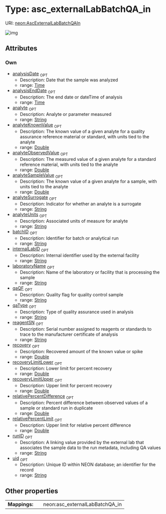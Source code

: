 
# Type: asc_externalLabBatchQA_in




URI: [neon:AscExternalLabBatchQAIn](https://data.neonscience.org/AscExternalLabBatchQAIn)


![img](http://yuml.me/diagram/nofunky;dir:TB/class/[AscExternalLabBatchQAIn&#124;uid:string%20%3F;laboratoryName:string%20%3F;internalLabID:string%20%3F;analyte:string%20%3F;analyteUnits:string%20%3F;analysisDate:time%20%3F;analysisEndDate:time%20%3F;batchID:string%20%3F;analyteKnownValue:double%20%3F;runID:string%20%3F;qaType:string%20%3F;analyteObservedValue:double%20%3F;analyteSampleValue:double%20%3F;analyteSurrogate:string%20%3F;qaQF:string%20%3F;reagentSN:string%20%3F;recovery:double%20%3F;recoveryLimitLower:double%20%3F;recoveryLimitUpper:double%20%3F;relativePercentDifference:double%20%3F;relativePercentLimit:double%20%3F])

## Attributes


### Own

 * [analysisDate](analysisDate.md)  <sub>OPT</sub>
    * Description: Date that the sample was analyzed
    * range: [Time](types/Time.md)
 * [analysisEndDate](analysisEndDate.md)  <sub>OPT</sub>
    * Description: The end date or dateTime of analysis
    * range: [Time](types/Time.md)
 * [analyte](analyte.md)  <sub>OPT</sub>
    * Description: Analyte or parameter measured
    * range: [String](types/String.md)
 * [analyteKnownValue](analyteKnownValue.md)  <sub>OPT</sub>
    * Description: The known value of a given analyte for a quality assurance reference material or standard, with units tied to the analyte
    * range: [Double](types/Double.md)
 * [analyteObservedValue](analyteObservedValue.md)  <sub>OPT</sub>
    * Description: The measured value of a given analyte for a standard reference material, with units tied to the analyte
    * range: [Double](types/Double.md)
 * [analyteSampleValue](analyteSampleValue.md)  <sub>OPT</sub>
    * Description: The known value of a given analyte for a sample, with units tied to the analyte
    * range: [Double](types/Double.md)
 * [analyteSurrogate](analyteSurrogate.md)  <sub>OPT</sub>
    * Description: Indicator for whether an analyte is a surrogate
    * range: [String](types/String.md)
 * [analyteUnits](analyteUnits.md)  <sub>OPT</sub>
    * Description: Associated units of measure for analyte
    * range: [String](types/String.md)
 * [batchID](batchID.md)  <sub>OPT</sub>
    * Description: Identifier for batch or analytical run
    * range: [String](types/String.md)
 * [internalLabID](internalLabID.md)  <sub>OPT</sub>
    * Description: Internal identifier used by the external facility
    * range: [String](types/String.md)
 * [laboratoryName](laboratoryName.md)  <sub>OPT</sub>
    * Description: Name of the laboratory or facility that is processing the sample
    * range: [String](types/String.md)
 * [qaQF](qaQF.md)  <sub>OPT</sub>
    * Description: Quality flag for quality control sample
    * range: [String](types/String.md)
 * [qaType](qaType.md)  <sub>OPT</sub>
    * Description: Type of quality assurance used in analysis
    * range: [String](types/String.md)
 * [reagentSN](reagentSN.md)  <sub>OPT</sub>
    * Description: Serial number assigned to reagents or standards to trace to the manufacturer certificate of analysis
    * range: [String](types/String.md)
 * [recovery](recovery.md)  <sub>OPT</sub>
    * Description: Recovered amount of the known value or spike
    * range: [Double](types/Double.md)
 * [recoveryLimitLower](recoveryLimitLower.md)  <sub>OPT</sub>
    * Description: Lower limit for percent recovery
    * range: [Double](types/Double.md)
 * [recoveryLimitUpper](recoveryLimitUpper.md)  <sub>OPT</sub>
    * Description: Upper limit for percent recovery
    * range: [Double](types/Double.md)
 * [relativePercentDifference](relativePercentDifference.md)  <sub>OPT</sub>
    * Description: Percent difference between observed values of a sample or standard run in duplicate
    * range: [Double](types/Double.md)
 * [relativePercentLimit](relativePercentLimit.md)  <sub>OPT</sub>
    * Description: Upper limit for relative percent difference
    * range: [Double](types/Double.md)
 * [runID](runID.md)  <sub>OPT</sub>
    * Description: A linking value provided by the external lab that associates the sample data to the run metadata, including QA values
    * range: [String](types/String.md)
 * [uid](uid.md)  <sub>OPT</sub>
    * Description: Unique ID within NEON database; an identifier for the record
    * range: [String](types/String.md)

## Other properties

|  |  |  |
| --- | --- | --- |
| **Mappings:** | | neon:asc_externalLabBatchQA_in |

